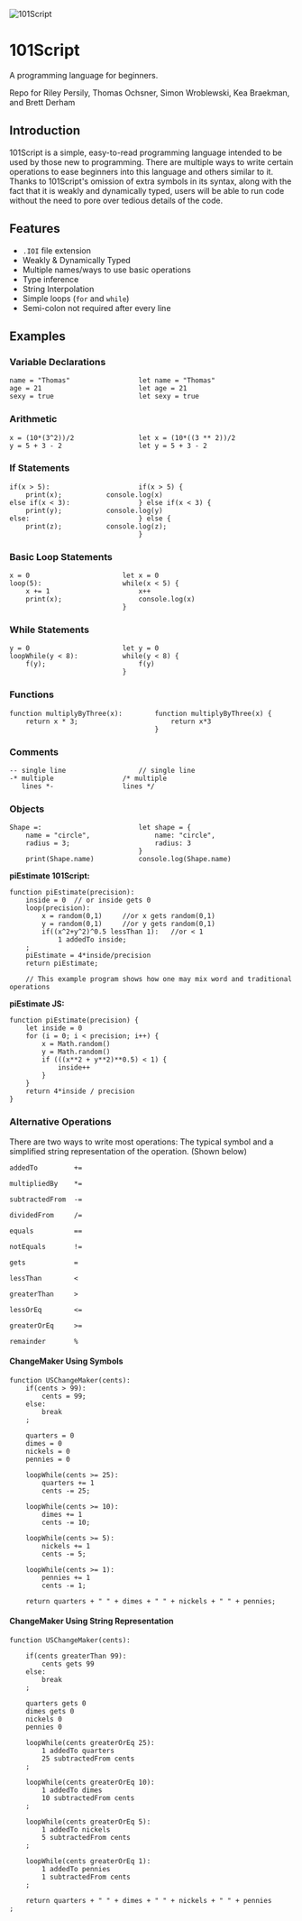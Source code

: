 ![101Script](https://github.com/brettderham/101Script/blob/master/resources/101script-logo.jpg "101Script")

# 101Script

A programming language for beginners.

Repo for Riley Persily, Thomas Ochsner, Simon Wroblewski, Kea Braekman, and Brett Derham

## Introduction

101Script is a simple, easy-to-read programming language intended to be used by those new to programming.  There are multiple ways to write certain operations to ease beginners into this language and others similar to it.  Thanks to 101Script's omission of extra symbols in its syntax, along with the fact that it is weakly and dynamically typed, users will be able to run code without the need to pore over tedious details of the code.

## Features

* `.IOI` file extension
* Weakly & Dynamically Typed
* Multiple names/ways to use basic operations
* Type inference
* String Interpolation
* Simple loops (`for` and `while`)
* Semi-colon not required after every line

## Examples


### Variable Declarations
```
name = "Thomas"                 let name = "Thomas"
age = 21                        let age = 21
sexy = true                     let sexy = true
```

### Arithmetic
```
x = (10*(3^2))/2                let x = (10*((3 ** 2))/2
y = 5 + 3 - 2                   let y = 5 + 3 - 2
```

### If Statements 
```
if(x > 5):                      if(x > 5) {
	print(x);		    console.log(x)
else if(x < 3):                 } else if(x < 3) {
	print(y);		    console.log(y)
else:                           } else {
	print(z);		    console.log(z);
                                }
```

### Basic Loop Statements
```
x = 0                       let x = 0
loop(5):                    while(x < 5) {
    x += 1                      x++
    print(x);                   console.log(x)
                            }
```

### While Statements
```
y = 0                       let y = 0
loopWhile(y < 8):           while(y < 8) {
    f(y);                       f(y)
                            }
```

### Functions 
```
function multiplyByThree(x):        function multiplyByThree(x) {
    return x * 3;                       return x*3
                                    }
```

### Comments
```
-- single line					// single line
-* multiple					/* multiple
   lines *-					lines */
```

### Objects

```
Shape =:                        let shape = {
    name = "circle",                name: "circle",
    radius = 3;                     radius: 3
                                }
    print(Shape.name)           console.log(Shape.name)

```

**piEstimate 101Script:**  

```
function piEstimate(precision):
    inside = 0  // or inside gets 0
    loop(precision):
        x = random(0,1)     //or x gets random(0,1)
        y = random(0,1)     //or y gets random(0,1)
        if((x^2+y^2)^0.5 lessThan 1):   //or < 1
            1 addedTo inside;
    ;
    piEstimate = 4*inside/precision
    return piEstimate;

    // This example program shows how one may mix word and traditional operations
```

**piEstimate JS:**  

```
function piEstimate(precision) {
    let inside = 0
    for (i = 0; i < precision; i++) {
        x = Math.random()
        y = Math.random()
        if (((x**2 + y**2)**0.5) < 1) {
            inside++
        }
    }
    return 4*inside / precision
}
```

### Alternative Operations

There are two ways to write most operations: The typical symbol and a simplified string representation of the operation.  (Shown below)

```
addedTo         +=

multipliedBy    *=

subtractedFrom  -=

dividedFrom     /=

equals          ==

notEquals       !=

gets            =

lessThan        <

greaterThan     >

lessOrEq        <=

greaterOrEq     >=

remainder       %
```

#### ChangeMaker Using Symbols

```
function USChangeMaker(cents):
    if(cents > 99):
        cents = 99;
    else:
        break
    ;

    quarters = 0
    dimes = 0
    nickels = 0
    pennies = 0

    loopWhile(cents >= 25):
        quarters += 1
        cents -= 25;

    loopWhile(cents >= 10):
        dimes += 1
        cents -= 10;

    loopWhile(cents >= 5):
        nickels += 1
        cents -= 5;

    loopWhile(cents >= 1):
        pennies += 1
        cents -= 1;

    return quarters + " " + dimes + " " + nickels + " " + pennies;
```

#### ChangeMaker Using String Representation

```
function USChangeMaker(cents):

    if(cents greaterThan 99):
        cents gets 99
    else:
        break
    ;

    quarters gets 0
    dimes gets 0
    nickels 0
    pennies 0

    loopWhile(cents greaterOrEq 25):
        1 addedTo quarters
        25 subtractedFrom cents
    ;

    loopWhile(cents greaterOrEq 10):
        1 addedTo dimes
        10 subtractedFrom cents
    ;

    loopWhile(cents greaterOrEq 5):
        1 addedTo nickels
        5 subtractedFrom cents
    ;

    loopWhile(cents greaterOrEq 1):
        1 addedTo pennies
        1 subtractedFrom cents
    ;

    return quarters + " " + dimes + " " + nickels + " " + pennies
;
```